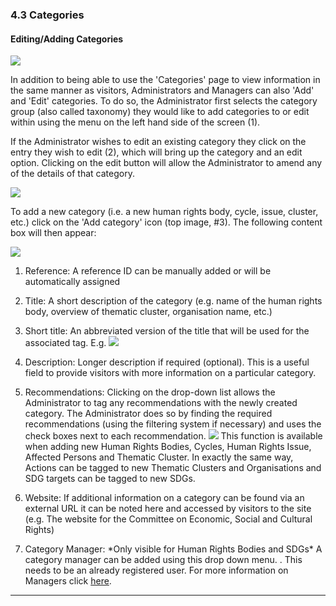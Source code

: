 ### 4.3 Categories

#### Editing/Adding Categories

![](assets/Editing_categories.png)

In addition to being able to use the 'Categories' page to view information in the same manner as visitors, Administrators and Managers can also 'Add' and 'Edit' categories. To do so, the Administrator first selects the category group \(also called taxonomy\) they would like to add categories to or edit within using the menu on the left hand side of the screen \(1\).

If the Administrator wishes to edit an existing category they click on the entry they wish to edit \(2\), which will bring up the category and an edit option. Clicking on the edit button will allow the Administrator to amend any of the details of that category.

![](assets/Editing_categories_2.png)

To add a new category \(i.e. a new human rights body, cycle, issue, cluster, etc.\)  click on the 'Add category' icon \(top image, \#3\). The following content box will then appear:

![](assets/Add_sub_category.png)

1. Reference: A reference ID can be manually added or will be automatically assigned

2. Title: A short description of the category \(e.g. name of the human rights body, overview of thematic cluster, organisation name, etc.\)

3. Short title: An abbreviated version of the title that will be used for the associated tag. E.g. ![](assets/Tags.png)

4. Description: Longer description if required \(optional\). This is a useful field to provide visitors with more information on a particular category.

5. Recommendations: Clicking on the drop-down list allows the Administrator to tag any recommendations with the newly created category. The Administrator does so by finding the required recommendations \(using the filtering system if necessary\) and uses the check boxes next to each recommendation. ![](assets/Add_connections.png)
This function is available when adding new Human Rights Bodies, Cycles, Human Rights Issue, Affected Persons and Thematic Cluster. In exactly the same way, Actions can be tagged to new Thematic Clusters and Organisations and SDG targets can be tagged to new SDGs.

6. Website: If additional information on a category can be found via an external URL it can be noted  here and accessed by visitors to the site \(e.g. The website for the Committee on Economic, Social and Cultural Rights\)

7. Category Manager: \*Only visible for Human Rights Bodies and SDGs\* A category manager can be added using this drop down menu. . This needs to be an already registered user. For more information on Managers click [here](members/user-roles.md).

---



